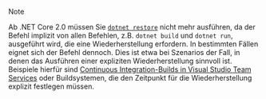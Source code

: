 > [!NOTE]
> Ab .NET Core 2.0 müssen Sie [`dotnet restore`](~/docs/core/tools/dotnet-restore.md) nicht mehr ausführen, da der Befehl implizit von allen Befehlen, z.B. `dotnet build` und `dotnet run`, ausgeführt wird, die eine Wiederherstellung erfordern. In bestimmten Fällen eignet sich der Befehl dennoch. Dies ist etwa bei Szenarios der Fall, in denen das Ausführen einer expliziten Wiederherstellung sinnvoll ist. Beispiele hierfür sind [Continuous Integration-Builds in Visual Studio Team Services](/vsts/build-release/apps/aspnet/build-aspnet-core) oder Buildsystemen, die den Zeitpunkt für die Wiederherstellung explizit festlegen müssen.
